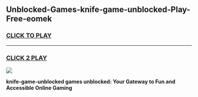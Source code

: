 
## Unblocked-Games-knife-game-unblocked-Play-Free-eomek
<h3>
<a href="https://premium76.site?title=knife-game-unblocked&ref=17A">CLICK TO PLAY</a></h3>
<hr>

<h3>
<a href="https://premium76.site?title=knife-game-unblocked&ref=17A">CLICK 2 PLAY</a>
  
</h3>

<a href="https://premium76.site?title=knife-game-unblocked&ref=17A"><img src="https://clearcache.store/games.png"></a>


**knife-game-unblocked games unblocked: Your Gateway to Fun and Accessible Online Gaming**
